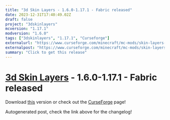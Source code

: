 ```yaml
---
title: "3d Skin Layers - 1.6.0-1.17.1 - Fabric released"
date: 2023-12-31T17:40:49.02Z
draft: false
project: "3dskinlayers"
mcversion: "1.17.1"
modversion: "1.6.0"
tags: ["3dskinlayers", "1.17.1", "Curseforge"]
externalurl: "https://www.curseforge.com/minecraft/mc-mods/skin-layers-3d/files/4997318"
externalpost: "https://www.curseforge.com/minecraft/mc-mods/skin-layers-3d/files/4997318"
summary: "Click to get this release"
---
```

# [3d Skin Layers](/project/3dskinlayers) - 1.6.0-1.17.1 - Fabric released
Download [this](https://www.curseforge.com/minecraft/mc-mods/skin-layers-3d/files/4997318) version or check out the [CurseForge](https://www.curseforge.com/minecraft/mc-mods/skin-layers-3d) page!

Autogenerated post, check the link above for the changelog!
